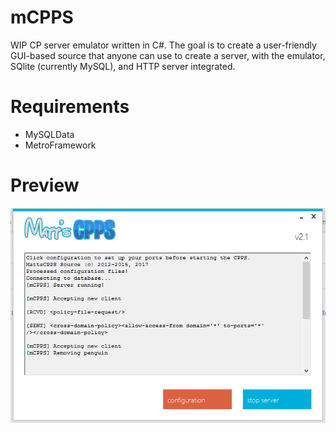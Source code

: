 # mCPPS
WIP CP server emulator written in C#. The goal is to create a user-friendly GUI-based source that anyone can use to create a server, with the emulator, SQlite (currently MySQL), and HTTP server integrated.

# Requirements
* MySQLData
* MetroFramework

# Preview
![alt text](https://raw.githubusercontent.com/mh9924/mCPPS/master/screens/mCPPS1.png)
